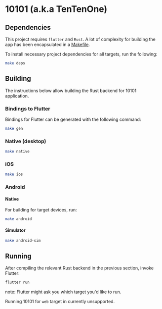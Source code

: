 # 10101 (a.k.a TenTenOne)

## Dependencies

This project requires `flutter` and `Rust`.
A lot of complexity for building the app has been encapsulated in a [Makefile](./Makefile).

To install necessary project dependencies for all targets, run the following:

```sh
make deps
```

## Building

The instructions below allow building the Rust backend for 10101 application.

### Bindings to Flutter

Bindings for Flutter can be generated with the following command:

```sh
make gen
```

### Native (desktop)

```sh
make native
```

### iOS

```sh
make ios
```

### Android

#### Native

For building for target devices, run:

```sh
make android
```

#### Simulator

```sh
make android-sim
```

## Running

After compiling the relevant Rust backend in the previous section, invoke Flutter:

```sh
flutter run
```

note: Flutter might ask you which target you'd like to run.

Running 10101 for `web` target in currently unsupported.

